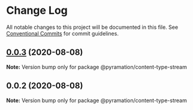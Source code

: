 # Change Log

All notable changes to this project will be documented in this file.
See [Conventional Commits](https://conventionalcommits.org) for commit guidelines.

## [0.0.3](https://github.com/pyramation/uploads/compare/@pyramation/content-type-stream@0.0.2...@pyramation/content-type-stream@0.0.3) (2020-08-08)

**Note:** Version bump only for package @pyramation/content-type-stream





## 0.0.2 (2020-08-08)

**Note:** Version bump only for package @pyramation/content-type-stream
